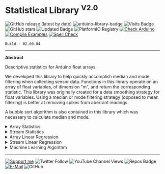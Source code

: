 # Statistical Library <sup>V2.0</sup>

![GitHub release (latest by date)](https://img.shields.io/github/v/release/akkoyun/Statistical) ![arduino-library-badge](https://www.ardu-badge.com/badge/Statistical.svg?) ![Visits Badge](https://badges.pufler.dev/visits/akkoyun/Statistical) ![GitHub stars](https://img.shields.io/github/stars/akkoyun/Statistical?style=flat&logo=github) ![Updated Badge](https://badges.pufler.dev/updated/akkoyun/Statistical) ![PlatformIO Registry](https://badges.registry.platformio.org/packages/akkoyun/library/Statistical.svg) 
[![Check Arduino](https://github.com/akkoyun/Statistical/actions/workflows/check-arduino.yml/badge.svg)](https://github.com/akkoyun/Statistical/actions/workflows/check-arduino.yml) [![Compile Examples](https://github.com/akkoyun/Statistical/actions/workflows/compile-examples.yml/badge.svg)](https://github.com/akkoyun/Statistical/actions/workflows/compile-examples.yml) [![Spell Check](https://github.com/akkoyun/Statistical/actions/workflows/spell-check.yml/badge.svg)](https://github.com/akkoyun/Statistical/actions/workflows/spell-check.yml)

	Build - 02.00.04

---

**Abstract**

 Descriptive statistics for Arduino float arrays

We developed this library to help quickly accomplish median and mode filtering when collecting sensor data. Functions in this library operate on an array of float variables, of dimension "m", and return the corresponding statistic. This library was originally created for a data smoothing strategy for float variables. Using a median or mode filtering strategy (opposed to mean filtering) is better at removing spikes from aberrant readings. 

A bubble sort algorithm is also contained in this library which was necessary to calculate median and mode.


<details>
  <summary>Array Statistics</summary>

</br>
Library calculate listed statistical parameters for fixed size arrays.

	* Average
	* Sum
	* Max
	* Min
	* Sq_Sum
	* Arithmetic_Average
	* Geometric_Average
	* RMS_Average
	* Ext_RMS_Average
	* Quartile
	* IQR
	* Standard_Deviation
	* Standard_Deviation_Error
	* Variance
	* Bubble_Sort
	* Array
	* Set_FILO_Size
	* FILO_Add_Data

</details>

<details>
  <summary>Stream Statistics</summary>

</br>
Library calculate listed statistical parameters for data streams.

	* Data Count
	* Arithmetic Average
	* Minimum
	* Maximum

</details>

<details>
  <summary>Array Linear Regression</summary>

</br>
Library calculate listed statistical parameters for fixed size arrays.

	* Slope
	* Offset
	* R2

</details>

<details>
  <summary>Stream Linear Regression</summary>

</br>
Library calculate listed statistical parameters for data stream. User set the regression precision for calculating last n data regression.

	* Slope
	* Offset
	* R2
	
</details>

<details>
  <summary>Machine Learning Algorithm</summary>

</br>
This library will calculate slope of data according last n value. With these slope data system can learn sensor anomaly and make decision.

<img src="/Documents/Pressure_Regression.gif" width="800">

</details>

---

[![Support me](https://img.shields.io/badge/Support-PATREON-GREEN.svg)](https://www.patreon.com/bePatron?u=62967889) ![Twitter Follow](https://img.shields.io/twitter/follow/gunceakkoyun?style=social) ![YouTube Channel Views](https://img.shields.io/youtube/channel/views/UCIguQGdaBT1GnnVMz5qAZ2Q?style=social) ![Repos Badge](https://badges.pufler.dev/repos/akkoyun) [![E-Mail](https://img.shields.io/badge/E_Mail-Mehmet_Gunce_Akkoyun-blue.svg)](mailto:akkoyun@me.com) ![GitHub](https://img.shields.io/github/license/akkoyun/Statistical) 